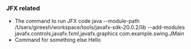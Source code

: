 ### JFX related

* The command to run JFX code
   java --module-path /Users/gireesh/workspace/tools/javafx-sdk-20.0.2/lib --add-modules javafx.controls,javafx.fxml,javafx.graphics com.example.swing.JMain
* Command for something else
    Hello